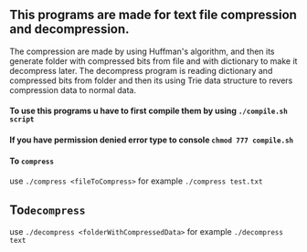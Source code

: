 ## This programs are made for text file compression and decompression.
 The compression are made by using Huffman's algorithm, and then its generate folder with compressed bits from file and with dictionary to make it decompress later.
 The decompress program is reading dictionary and compressed bits from folder and then its using Trie data structure to revers compression data to normal data.
#### To use this programs u have to first compile them by using `./compile.sh script` 
#### If you have permission denied error type to console `chmod 777 compile.sh`
#### To `compress` 
  use `./compress <fileToCompress>` for example `./compress test.txt`
## To`decompress` 
  use `./decompress <folderWithCompressedData>` for example `./decompress text`
